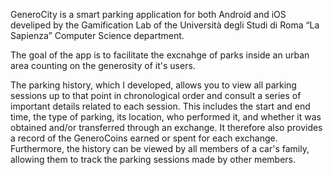 GeneroCity is a smart parking application for both Android and iOS develiped by the Gamification Lab of the Università degli Studi di Roma “La Sapienza” Computer Science department.

The goal of the app is to facilitate the excnahge of parks inside an urban area counting on the generosity of it's users.

The parking history, which I developed, allows you to view all parking sessions up to that point in chronological order and consult a series of important details related to each session. This includes the start and end time, the type of parking, its location, who performed it, and whether it was obtained and/or transferred through an exchange. It therefore also provides a record of the GeneroCoins earned or spent for each exchange.
Furthermore, the history can be viewed by all members of a car's family, allowing them to track the parking sessions made by other members.

